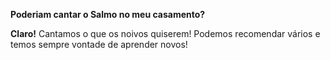 **Poderiam cantar o Salmo no meu casamento?**

**Claro!**
Cantamos o que os noivos quiserem!
Podemos recomendar vários e temos sempre vontade de aprender novos!
